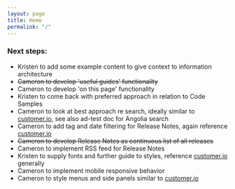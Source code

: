 ```yaml
---
layout: page
title: Home
permalink: "/"
---
```

### Next steps:
- Kristen to add some example content to give context to information architecture
- ~~Cameron to develop 'useful guides' functionality~~
- Cameron to develop 'on this page' functionality
- Kristen to come back with preferred approach in relation to Code Samples
- Cameron to look at best approach re search, ideally similar to [customer.io](https://customer.io/docs), see also ad-test doc for Angolia search
- Cameron to add tag and date filtering for Release Notes, again reference [customer.io](https://customer.io/docs)
- ~~Cameron to develop Release Notes as continuous list of all releases~~
- Cameron to implement RSS feed for Release Notes 
- Kristen to supply fonts and further guide to styles, reference [customer.io](https://customer.io/docs) generally 
- Cameron to implement mobile responsive behavior
- Cameron to style menus and side panels similar to [customer.io](https://customer.io/docs)